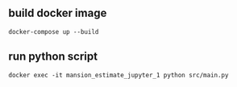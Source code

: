 ## build docker image
```
docker-compose up --build
```

## run python script
```
docker exec -it mansion_estimate_jupyter_1 python src/main.py 
```
